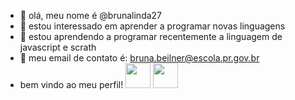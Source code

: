 

- 👋 olá, meu nome é @brunalinda27
- 👀 estou interessado em aprender a programar novas linguagens
- 🌱 estou aprendendo a programar recentemente a linguagem de javascript e scrath
- 💞️ meu email de contato é: bruna.beilner@escola.pr.gov.br
- bem vindo ao meu perfil!
<img src="https://cdn.jsdelivr.net/gh/devicons/devicon/icons/java/java-original.svg" width="40" height="40"/> <img src="https://cdn.jsdelivr.net/gh/devicons/devicon/icons/linux/linux-original.svg" width="40" height="40"/>
